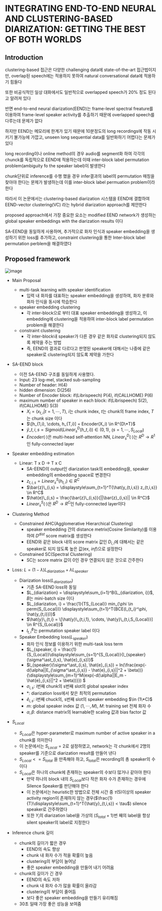 # INTEGRATING END-TO-END NEURAL AND CLUSTERING-BASED DIARIZATION: GETTING THE BEST OF BOTH WORLDS

## Introduction

clustering-based 접근은 다양한 challenging data에 state-of-the-art 접근법이지만,
overlap된 speech에는 적용하지 못하여 natural conversational data에 적용하기 힘들다

또한 비공식적인 일상 대화에서도 일반적으로 overlapped speech가 20% 정도 된다고 알려져 있다

반면 end-to-end neural diarization(EEND)는 frame-level spectral freature를 이용하여 frame-level speaker activity를 추출하기 때문에 overlapped speech를 다루는데 문제가 없다

하지만 EEND는 메모리에 한계가 있기 때문에 10분정도의 long recordings에 작동 시키기 불가능에 가깝고, unseen long sequential data를 일반화하기 어렵다는 문제가 있다

long recording이나 online method의 경우 audio를 segment화 하여 각각의 chunck를 독립적으로 EEND에 적용하는데 이때 inter-block label permutation problem(ambiguity fo the speaker label)이 발생한다

chunk단위로 inference를 수행 했을 경우 infer결과의 label의 permutation 매칭을 찾아야 한다는 문제가 발생하는데 이를 inter-block label permuation problem이라 한다


따라서 이 논문에서는 clustering-based diarization 시스템을 EEND에 결합하여 EEND-vector clustering(VC) 라는 hybrid diarization approach를 제안한다

proposed approach에서 가장 중요한 요소는 modified EEND network가 생성하는 global speaker embeddings with the diarization results 이다

SA-EEND을 동일하게 사용하며, 추가적으로 화자 인식과 speaker embedding을 생성하기 위한 loss를 추가하고,
constraint clustering을 통한 Inter-block label permutation perblem을 해결하였다


## Proposed framework
![image](https://github.com/kimho1wq/TIL/assets/15611500/d700d336-b713-453b-bb02-a670180a0c88)

- Main Proposal
  - multi-task learning with speaker identification
    - 입력 내 화자를 대표하는 speaker embedding을 생성하여, 화자 분류와 화자 인식을 동시에 학습한다
  - speaker embedding clustering
    - 각 inter-block으로 부터 대표 speaker embedding을 생성하고, 이 embedding에 clustering을 적용하여 inter-block label permutation problem을 해결한다
  - constraint clustering
    - 각 inter-block내 speaker가 다른 경우 같은 화자로 clustering되지 않도록 제약을 주는 방법
    - 즉, EEND의 결과로 다르다고 판명된 speaker에 대해서는 나중에 같은 speaker로 clustering되지 않도록 제약을 가한다

- SA-EEND block
  - 이전 SA-EEND 구조를 동일하게 사용했다.
  - Input: 23 log-mel, stacked sub-sampling
  - Number of header: H(4)
  - hidden dimension: D(256)
  - Number of Encoder block: if(Librispeech) P(4), if(CALLHOME) P(6) 
  - maximum number of speaker in each block: if(Librispeech) S(2), if(CALLHOME) S(3)
    - $X_i = (x_{t,i} | t = 1, \cdots , T)$, $i$는 chunk index, $t$는 chunk의 frame index, $T$는 chunk size 이다
    - $\[h_{1,i}, \cdots, h_{T,i}] = Encoder(X_i) \in R^{D\*T}$
    - $\hat{y}\_{t,i,s} = Sigmoid(Linear_s^D(h\_{t,i})) \in (0,1)$, ($s=1,\cdots,S_{Local}$)
    - $Encoder(\cdot)$은 multi-head self-attention NN, $Linear_s^D(\cdot)$는 $R^D \to R^1$인 fully-connected layer

- Speaker embedding estimation
  - Linear: T x D -> T x C
    - SA-EEND의 output인 diarization task의 embedding을, speaker embedding의 embedding space로 변경한다
    - $z_{t,i,s} = Linear_s^S(h_{t,i}) \in R^C$
    - $\bar{z}\_{i,s} = \displaystyle\sum_{t=1}^T{\hat{y_{t,i,s}} z_{t,i,s}} \in R^C$
    - $\hat{e}\_{i,s} = \frac{\bar{z}\_{i,s}}{||\bar{z}_{i,s}|| \in R^C}$
    - $Linear_s^S(\cdot)$은 $R^D \to R^C$인 fully-connected layer이다

- Clustering Method
  - Constrained AHC(Agglomerative Hierarchical Clustering)
    - speaker embedding 간의 distance metrix(Cosine Similarity)를 이용하여 $D^{dist}$ score matrix를 생성한다
    - EEND와 같은 block 내의 score matrix 값인 $D_{i,i}$에 대해서는 같은 speaker로 되지 않도록 높은 값(ex, $inf$)으로 설정한다
  - Constrained SC(Spectral Clustering)
    - SC는 score matrix 값이 0인 경우 연결되지 않은 것으로 간주한다

- Loss: $L = (1-\lambda) L_{diarization} + \lambda L_{speaker}$
  - Diarization loss($L_{diarization}$)
    - 기존 SA-EEND loss와 동일
    - $L_{diarization} = \displaystyle\sum_{i=1}^B{L_{diarization, i}}$, $B$는 mini-batch size 이다
    - $L_{diarization, i} = \frac{1}{TS_{Local}} min_{\phi \in perm(S_{Local})} \displaystyle\sum_{t=1}^T{BCE(l_{t_i}^\phi, \hat{y_{t,i}})}$
    - $\hat{y}\_{t,i} = \[\hat{y}\_{t,i,1}, \cdots, \hat{y}\_{t,i,S_{Local}}] \in R^{S_{Local}}$
    - $l^\phi_{t,i}$는 permutation speaker label 이다
  - Speaker Embedding loss($L_{speaker}$)
    - 화자 인식 정보를 이용하기 위한 multi-task loss term
    - $L_{speaker, i} = \frac{1}{S_{Local}}\displaystyle\sum_{s=1}^{S_{Local}}{l_{speaker}(\sigma^\ast_{i,s}, \hat{e}_{i,s})}$
    - $l_{speaker}(\sigma^\ast_{i,s}, \hat{e}\_{i,s}) = ln(\frac{exp(-d(\alpha||E_{\sigma^\ast_{i,s}} - \hat{e}\_{i,s}||^2 + \beta))}{\displaystyle\sum_{m=1}^M{exp(-d(\alpha||E_m - \hat{e}_{i,s}||^2 + \beta))}}) $
    - $\sigma_{i,s}$: i번째 chunk의 s번째 slot의 global speaker index
    - $\ast$: diarization loss에서 찾은 최적의 permutation
    - $\hat{e}_{i,s}$: i번째 chuck의, s번째 slot의 speaker embedding $\in (1\*C)$
    - $m$: global speaker index 값 ($1,\cdots, M$), $M$: training set 전체 화자 수
    - $\alpha, \beta$: distance matrix의 learnable한 scaling 값과 bias factor 값

- $S_{Local}$ 
  - $S_{Local}$은 hyper-parameter로 maximum number of active speaker in a chunk를 의미한다
  - 이 논문에서는 $S_{Local}=2$로 설정하였고, network는 각 chunk에서 2명의 speaker를 기준으로 diarization result를 만들어 낸다
  - $S_{Local} <= S_{total}$ 을 만족해야 하고, $S_{total}$은 recording의 총 speaker의 수 이다  
  - $S_{Local}$은 하나의 chunk에 존재하는 speaker의 수보다 많거나 같아야 한다
    - 만약 하나의 block 내의 $S_{Local}$보다 작은 화자 수가 존재하는 경우에 Silence Speaker를 판단해야 한다
    - 이 논문에서는 heuristic한 방법으로 전체 시간 중 $\tau(5) %$이상의 speaker activity region이 존재하지 않는 경우($\frac{1}{T}\displaystyle\sum_{t=1}^T{\hat{y}_{t,i,s}} < \tau$) silence speaker로 간주하였다
    - 또한 $Y_i$의 diarization label을 가상의 $(S_{total}+1)$번 째의 label을 항상 silent speaker의 label로 지정한다

- Inference chunk 길이
  - chunk의 길이가 짧은 경우
    - EEND의 속도 향상
    - chunk 내 화자 수가 적을 확률이 높음
    - clustering의 부담이 늘어남
    - 좋은 speaker embedding을 만들어 내기 어려움
  - chunk의 길이가 긴 경우
    - EEND의 속도 저하
    - chunk 내 화자 수가 많을 확률이 올라감
    - clustering의 부담이 줄어듬
    - 보다 좋은 speaker embedding을 만들기 유리해짐
  - 30초 일때 가장 좋은 성능을 보여줌









